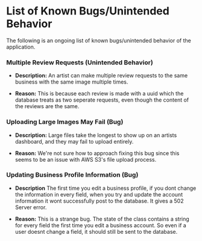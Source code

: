 # List of Known Bugs/Unintended Behavior
The following is an ongoing list of known bugs/unintended behavior of the application.

### Multiple Review Requests (Unintended Behavior)
* **Description:** An artist can make multiple review requests to the same business with the same image multiple times.

* **Reason:** This is because each review is made with a uuid 
which the database treats as two seperate requests, even
though the content of the reviews are the same. 

### Uploading Large Images May Fail (Bug)
* **Description:** Large files take the longest to show up on an artists dashboard, and they may fail to upload entirely. 

* **Reason:** We're not sure how to approach fixing this bug since this seems to be an issue with AWS S3's file upload process. 

### Updating Business Profile Information (Bug)
* **Description** The first time you edit a business profile, if you dont change the information in every field, when you try and update the account information it wont successfully post to the database. It gives a 502 Server error.

* **Reason:** This is a strange bug. The state of the class contains a string for every field the first time you edit a business account. So even if a user doesnt change a field, it should still be sent to the database.
